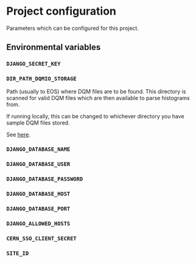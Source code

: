 # Project configuration

Parameters which can be configured for this project.

## Environmental variables

### `DJANGO_SECRET_KEY`

### `DIR_PATH_DQMIO_STORAGE`

Path (usually to EOS) where DQM files are to be found. 
This directory is scanned for valid DQM files which are then
available to parse histograms from.

If running locally, this can be changed to whichever directory
you have sample DQM files stored.

See [here](apps/histogram_file_manager/management.md#discover_dqm_files).

### `DJANGO_DATABASE_NAME`

### `DJANGO_DATABASE_USER`

### `DJANGO_DATABASE_PASSWORD`

### `DJANGO_DATABASE_HOST`

### `DJANGO_DATABASE_PORT`

### `DJANGO_ALLOWED_HOSTS`

### `CERN_SSO_CLIENT_SECRET`

### `SITE_ID`

